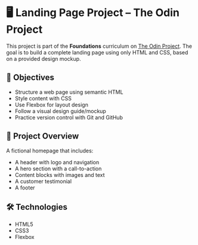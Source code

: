 # 🖥️ Landing Page Project – The Odin Project

This project is part of the **Foundations** curriculum on [The Odin Project](https://www.theodinproject.com/lessons/foundations-landing-page). The goal is to build a complete landing page using only HTML and CSS, based on a provided design mockup.

## 🚀 Objectives

- Structure a web page using semantic HTML
- Style content with CSS
- Use Flexbox for layout design
- Follow a visual design guide/mockup
- Practice version control with Git and GitHub

## 📸 Project Overview

A fictional homepage that includes:
- A header with logo and navigation
- A hero section with a call-to-action
- Content blocks with images and text
- A customer testimonial
- A footer

## 🛠️ Technologies

- HTML5
- CSS3
- Flexbox